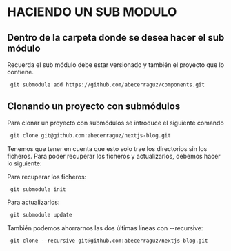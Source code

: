 # HACIENDO UN SUB MODULO

## Dentro de la carpeta donde se desea hacer el sub módulo

Recuerda el sub módulo debe estar versionado y también el proyecto que lo contiene.

~~~html
 git submodule add https://github.com/abecerraguz/components.git
~~~

## Clonando un proyecto con submódulos

Para clonar un proyecto con submódulos se introduce el siguiente comando

~~~html
 git clone git@github.com:abecerraguz/nextjs-blog.git
~~~

Tenemos que tener en cuenta que esto solo trae los directorios sin los ficheros. Para poder recuperar los ficheros y actualizarlos, debemos hacer lo siguiente:

Para recuperar los ficheros:

~~~html
 git submodule init
~~~

Para actualizarlos:

~~~html
 git submodule update
~~~

También podemos ahorrarnos las dos últimas líneas con --recursive:

~~~html
 git clone --recursive git@github.com:abecerraguz/nextjs-blog.git
~~~


